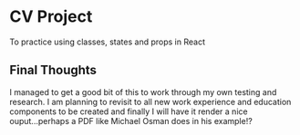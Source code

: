 # CV Project

To practice using classes, states and props in React

## Final Thoughts

I managed to get a good bit of this to work through my own testing and research. I am planning to revisit to all new work experience and education components to be created and finally I will have it render a nice ouput...perhaps a PDF like Michael Osman does in his example!?
